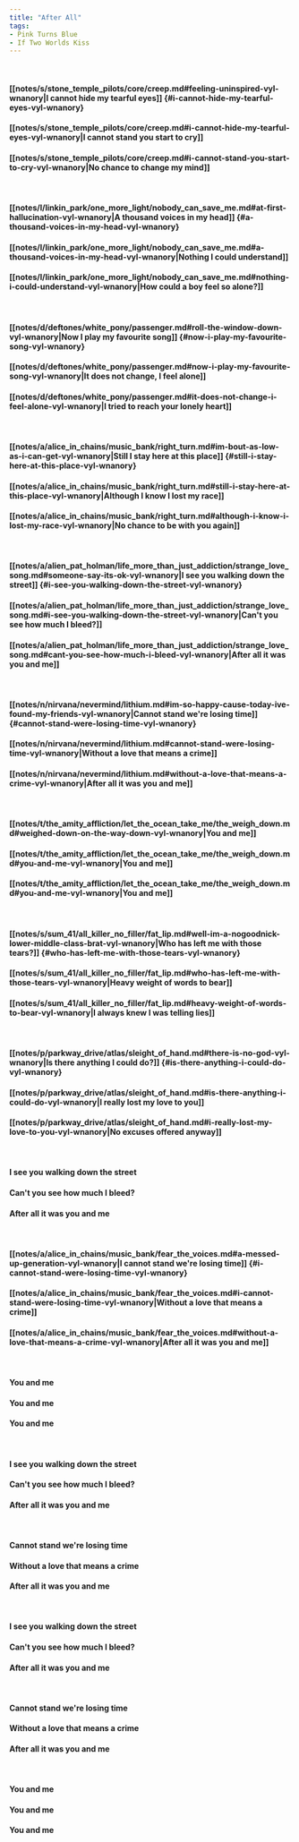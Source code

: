 ```yaml
---
title: "After All"
tags:
- Pink Turns Blue
- If Two Worlds Kiss
---
```

&nbsp;
#### [[notes/s/stone_temple_pilots/core/creep.md#feeling-uninspired-vyl-wnanory|I cannot hide my tearful eyes]] {#i-cannot-hide-my-tearful-eyes-vyl-wnanory}
#### [[notes/s/stone_temple_pilots/core/creep.md#i-cannot-hide-my-tearful-eyes-vyl-wnanory|I cannot stand you start to cry]]
#### [[notes/s/stone_temple_pilots/core/creep.md#i-cannot-stand-you-start-to-cry-vyl-wnanory|No chance to change my mind]]
&nbsp;
#### [[notes/l/linkin_park/one_more_light/nobody_can_save_me.md#at-first-hallucination-vyl-wnanory|A thousand voices in my head]] {#a-thousand-voices-in-my-head-vyl-wnanory}
#### [[notes/l/linkin_park/one_more_light/nobody_can_save_me.md#a-thousand-voices-in-my-head-vyl-wnanory|Nothing I could understand]]
#### [[notes/l/linkin_park/one_more_light/nobody_can_save_me.md#nothing-i-could-understand-vyl-wnanory|How could a boy feel so alone?]]
&nbsp;
#### [[notes/d/deftones/white_pony/passenger.md#roll-the-window-down-vyl-wnanory|Now I play my favourite song]] {#now-i-play-my-favourite-song-vyl-wnanory}
#### [[notes/d/deftones/white_pony/passenger.md#now-i-play-my-favourite-song-vyl-wnanory|It does not change, I feel alone]]
#### [[notes/d/deftones/white_pony/passenger.md#it-does-not-change-i-feel-alone-vyl-wnanory|I tried to reach your lonely heart]]
&nbsp;
#### [[notes/a/alice_in_chains/music_bank/right_turn.md#im-bout-as-low-as-i-can-get-vyl-wnanory|Still I stay here at this place]] {#still-i-stay-here-at-this-place-vyl-wnanory}
#### [[notes/a/alice_in_chains/music_bank/right_turn.md#still-i-stay-here-at-this-place-vyl-wnanory|Although I know I lost my race]]
#### [[notes/a/alice_in_chains/music_bank/right_turn.md#although-i-know-i-lost-my-race-vyl-wnanory|No chance to be with you again]]
&nbsp;
#### [[notes/a/alien_pat_holman/life_more_than_just_addiction/strange_love_song.md#someone-say-its-ok-vyl-wnanory|I see you walking down the street]] {#i-see-you-walking-down-the-street-vyl-wnanory}
#### [[notes/a/alien_pat_holman/life_more_than_just_addiction/strange_love_song.md#i-see-you-walking-down-the-street-vyl-wnanory|Can't you see how much I bleed?]]
#### [[notes/a/alien_pat_holman/life_more_than_just_addiction/strange_love_song.md#cant-you-see-how-much-i-bleed-vyl-wnanory|After all it was you and me]]
&nbsp;
#### [[notes/n/nirvana/nevermind/lithium.md#im-so-happy-cause-today-ive-found-my-friends-vyl-wnanory|Cannot stand we're losing time]] {#cannot-stand-were-losing-time-vyl-wnanory}
#### [[notes/n/nirvana/nevermind/lithium.md#cannot-stand-were-losing-time-vyl-wnanory|Without a love that means a crime]]
#### [[notes/n/nirvana/nevermind/lithium.md#without-a-love-that-means-a-crime-vyl-wnanory|After all it was you and me]]
&nbsp;
#### [[notes/t/the_amity_affliction/let_the_ocean_take_me/the_weigh_down.md#weighed-down-on-the-way-down-vyl-wnanory|You and me]]
#### [[notes/t/the_amity_affliction/let_the_ocean_take_me/the_weigh_down.md#you-and-me-vyl-wnanory|You and me]]
#### [[notes/t/the_amity_affliction/let_the_ocean_take_me/the_weigh_down.md#you-and-me-vyl-wnanory|You and me]]
&nbsp;
#### [[notes/s/sum_41/all_killer_no_filler/fat_lip.md#well-im-a-nogoodnick-lower-middle-class-brat-vyl-wnanory|Who has left me with those tears?]] {#who-has-left-me-with-those-tears-vyl-wnanory}
#### [[notes/s/sum_41/all_killer_no_filler/fat_lip.md#who-has-left-me-with-those-tears-vyl-wnanory|Heavy weight of words to bear]]
#### [[notes/s/sum_41/all_killer_no_filler/fat_lip.md#heavy-weight-of-words-to-bear-vyl-wnanory|I always knew I was telling lies]]
&nbsp;
#### [[notes/p/parkway_drive/atlas/sleight_of_hand.md#there-is-no-god-vyl-wnanory|Is there anything I could do?]] {#is-there-anything-i-could-do-vyl-wnanory}
#### [[notes/p/parkway_drive/atlas/sleight_of_hand.md#is-there-anything-i-could-do-vyl-wnanory|I really lost my love to you]]
#### [[notes/p/parkway_drive/atlas/sleight_of_hand.md#i-really-lost-my-love-to-you-vyl-wnanory|No excuses offered anyway]]
&nbsp;
#### I see you walking down the street
#### Can't you see how much I bleed?
#### After all it was you and me
&nbsp;
#### [[notes/a/alice_in_chains/music_bank/fear_the_voices.md#a-messed-up-generation-vyl-wnanory|I cannot stand we're losing time]] {#i-cannot-stand-were-losing-time-vyl-wnanory}
#### [[notes/a/alice_in_chains/music_bank/fear_the_voices.md#i-cannot-stand-were-losing-time-vyl-wnanory|Without a love that means a crime]]
#### [[notes/a/alice_in_chains/music_bank/fear_the_voices.md#without-a-love-that-means-a-crime-vyl-wnanory|After all it was you and me]]
&nbsp;
#### You and me
#### You and me
#### You and me
&nbsp;
#### I see you walking down the street
#### Can't you see how much I bleed?
#### After all it was you and me
&nbsp;
#### Cannot stand we're losing time
#### Without a love that means a crime
#### After all it was you and me
&nbsp;
#### I see you walking down the street
#### Can't you see how much I bleed?
#### After all it was you and me
&nbsp;
#### Cannot stand we're losing time
#### Without a love that means a crime
#### After all it was you and me
&nbsp;
#### You and me
#### You and me
#### You and me
